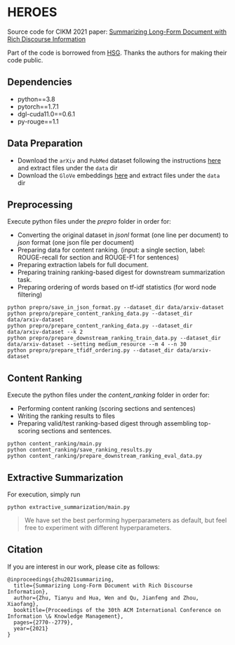 # HEROES
Source code for CIKM 2021 paper: [Summarizing Long-Form Document with Rich Discourse Information](https://dl.acm.org/doi/abs/10.1145/3459637.3482396)

Part of the code is borrowed from [HSG](https://github.com/dqwang122/HeterSumGraph). Thanks the authors for making their code public.

## Dependencies
- python==3.8
- pytorch==1.7.1
- dgl-cuda11.0==0.6.1
- py-rouge==1.1

## Data Preparation
- Download the `arXiv` and `PubMed` dataset following the instructions [here](https://github.com/armancohan/long-summarization) and extract files under the `data` dir
- Download the `GloVe` embeddings [here](https://nlp.stanford.edu/projects/glove/) and extract files under the `data` dir

## Preprocessing

Execute python files under the _prepro_ folder in order for:
- Converting the original dataset in _jsonl_ format (one line per document) to _json_ format (one json file per document)
- Preparing data for content ranking. (input: a single section, label: ROUGE-recall for section and ROUGE-F1 for sentences)
- Preparing extraction labels for full document.
- Preparing training ranking-based digest for downstream summarization task.
- Preparing ordering of words based on tf-idf statistics (for word node filtering)

```
python prepro/save_in_json_format.py --dataset_dir data/arxiv-dataset
python prepro/prepare_content_ranking_data.py --dataset_dir data/arxiv-dataset
python prepro/prepare_content_ranking_data.py --dataset_dir data/arxiv-dataset --k 2
python prepro/prepare_downstream_ranking_train_data.py --dataset_dir data/arxiv-dataset --setting medium_resource --m 4 --n 30
python prepro/prepare_tfidf_ordering.py --dataset_dir data/arxiv-dataset
```

## Content Ranking

Execute the python files under the _content_ranking_ folder in order for:
- Performing content ranking (scoring sections and sentences)
- Writing the ranking results to files
- Preparing valid/test ranking-based digest through assembling top-scoring sections and sentences.

```
python content_ranking/main.py
python content_ranking/save_ranking_results.py
python content_ranking/prepare_downstream_ranking_eval_data.py
```

## Extractive Summarization

For execution, simply run

```
python extractive_summarization/main.py
```

> We have set the best performing hyperparameters as default, but feel free to experiment with different hyperparameters.

## Citation

If you are interest in our work, please cite as follows:
```
@inproceedings{zhu2021summarizing,
  title={Summarizing Long-Form Document with Rich Discourse Information},
  author={Zhu, Tianyu and Hua, Wen and Qu, Jianfeng and Zhou, Xiaofang},
  booktitle={Proceedings of the 30th ACM International Conference on Information \& Knowledge Management},
  pages={2770--2779},
  year={2021}
}
```

